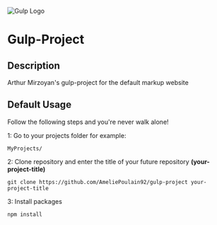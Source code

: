 ![Gulp Logo](https://worldvectorlogo.com/logos/gulp.svg "Gulp Logo")

# Gulp-Project 
## Description
Arthur Mirzoyan's gulp-project for the default markup website

## Default Usage
Follow the following steps and you're never walk alone!

1: Go to your projects folder for example:
```
MyProjects/
```
2: Clone repository and enter the title of your future repository **(your-project-title)**
```
git clone https://github.com/AmeliePoulain92/gulp-project your-project-title
```
3: Install packages
```
npm install
```

